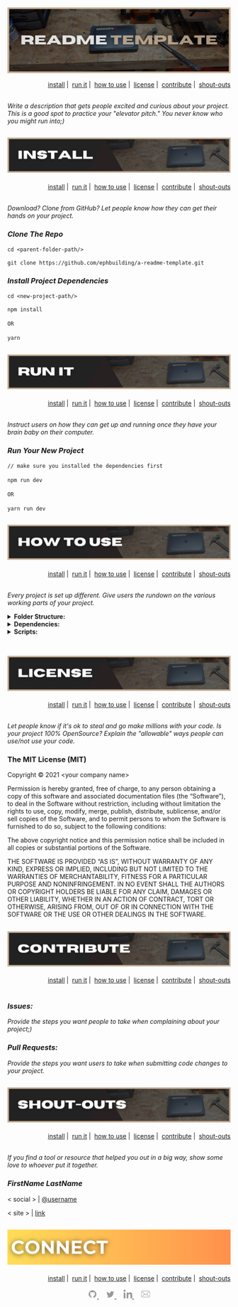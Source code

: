 ##

![readme title graphic](./assets/title.png)

<div id='nav' align='right'>
  <div>
    <a href='#install'>install</a>&nbsp;|&nbsp;
    <a href='#run-it'>run it</a>&nbsp;|&nbsp;
    <a href='#how-to-use'>how to use</a>&nbsp;|&nbsp;
    <a href='#license'>license</a>&nbsp;|&nbsp;
    <a href='#contribute'>contribute</a>&nbsp;|&nbsp;
    <a href='#shout-outs'>shout-outs</a>
  </div>
  <br/>
</div>

_Write a description that gets people excited and curious about your project. This is a good spot to practice your "elevator pitch." You never know who you might run into;)_

##

<h2 id='install' align='center'>
  <img alt='readme install graphic' src='./assets/install.png'>
</h2>

<div id='nav' align='right'>
  <div>
    <a href='#install'>install</a>&nbsp;|&nbsp;
    <a href='#run-it'>run it</a>&nbsp;|&nbsp;
    <a href='#how-to-use'>how to use</a>&nbsp;|&nbsp;
    <a href='#license'>license</a>&nbsp;|&nbsp;
    <a href='#contribute'>contribute</a>&nbsp;|&nbsp;
    <a href='#shout-outs'>shout-outs</a>
  </div>
  <br/>
</div>

_Download? Clone from GitHub? Let people know how they can get their hands on your project._

### **_Clone The Repo_**

```shellscript
cd <parent-folder-path/>
```

```shellscript
git clone https://github.com/ephbuilding/a-readme-template.git
```

### **_Install Project Dependencies_**

```shellscript
cd <new-project-path/>
```

```shellscript
npm install

OR

yarn
```

##

<h2 id='run-it' align='center'>
  <img alt='readme run-it graphic' src='./assets/run-it.png'>
</h2>

<div id='nav' align='right'>
  <div>
    <a href='#install'>install</a>&nbsp;|&nbsp;
    <a href='#run-it'>run it</a>&nbsp;|&nbsp;
    <a href='#how-to-use'>how to use</a>&nbsp;|&nbsp;
    <a href='#license'>license</a>&nbsp;|&nbsp;
    <a href='#contribute'>contribute</a>&nbsp;|&nbsp;
    <a href='#shout-outs'>shout-outs</a>
  </div>
  <br/>
</div>

_Instruct users on how they can get up and running once they have your brain baby on their computer._

### **_Run Your New Project_**

```shellscript
// make sure you installed the dependencies first

npm run dev

OR

yarn run dev
```

##

<h2 id='how-to-use' align='center'>
  <img alt='readme how-to-use graphic' src='./assets/how-to-use.png'>
</h2>

<div id='nav' align='right'>
  <div>
    <a href='#install'>install</a>&nbsp;|&nbsp;
    <a href='#run-it'>run it</a>&nbsp;|&nbsp;
    <a href='#how-to-use'>how to use</a>&nbsp;|&nbsp;
    <a href='#license'>license</a>&nbsp;|&nbsp;
    <a href='#contribute'>contribute</a>&nbsp;|&nbsp;
    <a href='#shout-outs'>shout-outs</a>
  </div>
  <br/>
</div>

_Every project is set up different. Give users the rundown on the various working parts of your project._

<details>
<summary><strong>Folder Structure:</strong></summary>

```shellscript
// example folder structure

your-app-name/...................root directory
  __tests__/.....................tests
  dist/..........................deployment folder
  node_modules/..................project dependencies
  public/........................copied to dist/
  src/...........................MAIN PROJECT FOLDER
    assets/......................images, fonts
    components/..................React components
    hooks/.......................custom React hooks
    pages/.......................pages view components
    services/....................3rd-party data resources
    styles/......................CSS stylesheets
    App.jsx......................project root component
    index.js.....................PROJECT ENTRY POINT
  .env...........................environment variables
  .gitignore.....................don't expose those .env keys!
  package.json...................project dependency config
  README.md......................you are here [X]
  yarn.lock......................dependency lock file
```

</details>

<details>
<summary><strong>Dependencies:</strong></summary>

### **_Production_**

`react` | JavaScript library for creating user interfaces

`react-dom` | React package for working with the DOM

`react-query` | Hooks for managing, caching and syncing asynchronous and remote data in React

### **_Development_**

`jest` | JavaScript test runner

`tailwindcss` | utility-first CSS framework

`postcss` | JavaScript plugins that analyze and transform CSS

</details>

<details>
<summary><strong>Scripts:</strong></summary>

`"dev"` runs the app in `development` mode

`"test"` runs `"jest"` in interactice watch mode

`"build"` prepares your app's code for production to the `dist/` folder

</details>

<br>

##

<h2 id='license' align='center'>
  <img alt='readme license graphic' src='./assets/license.png'>
</h2>

<div id='nav' align='right'>
  <div>
    <a href='#install'>install</a>&nbsp;|&nbsp;
    <a href='#run-it'>run it</a>&nbsp;|&nbsp;
    <a href='#how-to-use'>how to use</a>&nbsp;|&nbsp;
    <a href='#license'>license</a>&nbsp;|&nbsp;
    <a href='#contribute'>contribute</a>&nbsp;|&nbsp;
    <a href='#shout-outs'>shout-outs</a>
  </div>
  <br/>
</div>

_Let people know if it's ok to steal and go make millions with your code. Is your project 100% OpenSource? Explain the "allowable" ways people can use/not use your code._

### The MIT License (MIT)

Copyright © 2021 \<your company name\>

Permission is hereby granted, free of charge, to any person obtaining a copy of this software and associated documentation files (the “Software”), to deal in the Software without restriction, including without limitation the rights to use, copy, modify, merge, publish, distribute, sublicense, and/or sell copies of the Software, and to permit persons to whom the Software is furnished to do so, subject to the following conditions:

The above copyright notice and this permission notice shall be included in all copies or substantial portions of the Software.

THE SOFTWARE IS PROVIDED “AS IS”, WITHOUT WARRANTY OF ANY KIND, EXPRESS OR IMPLIED, INCLUDING BUT NOT LIMITED TO THE WARRANTIES OF MERCHANTABILITY, FITNESS FOR A PARTICULAR PURPOSE AND NONINFRINGEMENT. IN NO EVENT SHALL THE AUTHORS OR COPYRIGHT HOLDERS BE LIABLE FOR ANY CLAIM, DAMAGES OR OTHER LIABILITY, WHETHER IN AN ACTION OF CONTRACT, TORT OR OTHERWISE, ARISING FROM, OUT OF OR IN CONNECTION WITH THE SOFTWARE OR THE USE OR OTHER DEALINGS IN THE SOFTWARE.

##

<h2 id='contribute' align='center'>
  <img alt='readme contribute graphic' src='./assets/contribute.png'>
</h2>

<div id='nav' align='right'>
  <div>
    <a href='#install'>install</a>&nbsp;|&nbsp;
    <a href='#run-it'>run it</a>&nbsp;|&nbsp;
    <a href='#how-to-use'>how to use</a>&nbsp;|&nbsp;
    <a href='#license'>license</a>&nbsp;|&nbsp;
    <a href='#contribute'>contribute</a>&nbsp;|&nbsp;
    <a href='#shout-outs'>shout-outs</a>
  </div>
  <br/>
</div>

### **_Issues:_**

_Provide the steps you want people to take when complaining about your project;)_

### **_Pull Requests:_**

_Provide the steps you want users to take when submitting code changes to your project._

<h2 id='shout-outs' align='center'>
  <img alt='readme shout-outs graphic' src='./assets/shout-outs.png'>
</h2>

<div id='nav' align='right'>
  <div>
    <a href='#install'>install</a>&nbsp;|&nbsp;
    <a href='#run-it'>run it</a>&nbsp;|&nbsp;
    <a href='#how-to-use'>how to use</a>&nbsp;|&nbsp;
    <a href='#license'>license</a>&nbsp;|&nbsp;
    <a href='#contribute'>contribute</a>&nbsp;|&nbsp;
    <a href='#shout-outs'>shout-outs</a>
  </div>
  <br/>
</div>

_If you find a tool or resource that helped you out in a big way, show some love to whoever put it together._

### **_FirstName LastName_**

\< social \> | [@username](https://some.address)

\< site \> | [link](https://some.address)

<h2 id='connect' align='center'>
  <img alt='readme connect graphic' src='./assets/connect.png'>
</h2>

<div id='nav' align='right'>
  <div>
    <a href='#install'>install</a>&nbsp;|&nbsp;
    <a href='#run-it'>run it</a>&nbsp;|&nbsp;
    <a href='#how-to-use'>how to use</a>&nbsp;|&nbsp;
    <a href='#license'>license</a>&nbsp;|&nbsp;
    <a href='#contribute'>contribute</a>&nbsp;|&nbsp;
    <a href='#shout-outs'>shout-outs</a>
  </div>
  <br/>
</div>

 <div align='center'>
    <a href='https://github.com/ephcoding' alt='github icon'>
      <img src='./assets/icon-gh.svg' height='20'/>
    </a>
    &nbsp;
    &nbsp;
    <a href='https://twitter.com/_ephraimsmith_' alt='twitter icon'>
      <img src='./assets/icon-tw.svg' height='20'/>
    </a>
    &nbsp;
    &nbsp;
    <a href='https://linkedin.com/in/ephraimjsmith' alt='linkedin icon'>
      <img src='./assets/icon-li.svg' height='20'/>
    </a>
    &nbsp;
    &nbsp;
    <a href='mailto:ephraimjsmith@gmail.com' alt='email icon'>
      <img src='./assets/icon-env.svg' height='20'/>
    </a>
  </div>
